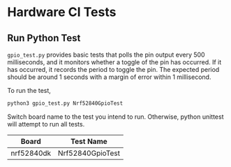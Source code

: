 # Hardware CI Tests

## Run Python Test

`gpio_test.py` provides basic tests that polls the pin output every 500 
milliseconds, and it monitors whether a toggle of the pin has occurred. If it
has occurred, it records the period to toggle the pin. The expected period 
should be around 1 seconds with a margin of error within 1 millisecond.

To run the test,
```bash
python3 gpio_test.py Nrf52840GpioTest
```

Switch board name to the test you intend to run. Otherwise, python unittest
will attempt to run all tests.

Board | Test Name
------|----------
nrf52840dk | Nrf52840GpioTest
